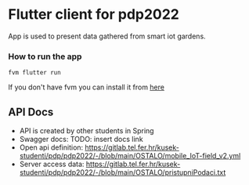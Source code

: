 # Flutter client for pdp2022

App is used to present data gathered from smart iot gardens.

### How to run the app

`fvm flutter run`

If you don't have fvm you can install it from [here](https://fvm.app/)

## API Docs

- API is created by other students in Spring
- Swagger docs: TODO: insert docs link
- Open api definition: https://gitlab.tel.fer.hr/kusek-studenti/pdp/pdp2022/-/blob/main/OSTALO/mobile_IoT-field_v2.yml
- Server access data: https://gitlab.tel.fer.hr/kusek-studenti/pdp/pdp2022/-/blob/main/OSTALO/pristupniPodaci.txt

